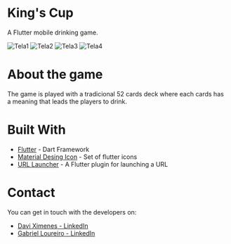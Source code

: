 # King's Cup
A Flutter mobile drinking game.


![Tela1](https://user-images.githubusercontent.com/42789011/67626408-83c75a00-f821-11e9-88f3-cdf040da01e1.PNG)
![Tela2](https://user-images.githubusercontent.com/42789011/67626409-83c75a00-f821-11e9-8d1f-7f72d7d0ccc1.PNG)
![Tela3](https://user-images.githubusercontent.com/42789011/67626410-845ff080-f821-11e9-8129-221ba553edfd.PNG)
![Tela4](https://user-images.githubusercontent.com/42789011/67626411-845ff080-f821-11e9-9ae0-d15f02689db9.PNG)



# About the game
The game is played with a tradicional 52 cards deck where each cards has a meaning that leads the players to drink.



# Built With
* [Flutter](https://flutter.dev) - Dart Framework 
* [Material Desing Icon](https://pub.dev/packages/material_design_icons_flutter) - Set of flutter icons
* [URL Launcher](https://pub.dev/packages/url_launcher) - A Flutter plugin for launching a URL

# Contact
You can get in touch with the developers on:
  * [Davi Ximenes - LinkedIn](https://www.linkedin.com/in/daviximenes/)
  * [Gabriel Loureiro - LinkedIn]()
